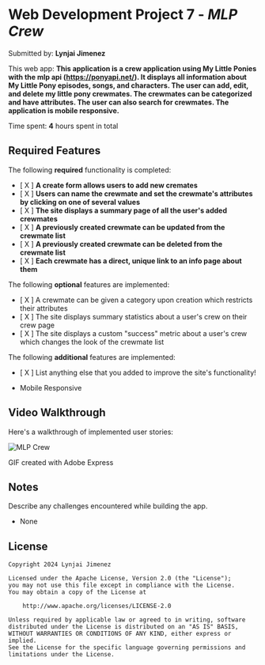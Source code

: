 # Web Development Project 7 - *MLP Crew*

Submitted by: **Lynjai Jimenez**

This web app: **This application is a crew application using My Little Ponies with the mlp api (https://ponyapi.net/). It displays all information about My Little Pony episodes, songs, and characters. The user can add, edit, and delete my little pony crewmates. The crewmates can be categorized and have attributes. The user can also search for crewmates. The application is mobile responsive.**

Time spent: **4** hours spent in total

## Required Features

The following **required** functionality is completed:

- [ X ] **A create form allows users to add new cremates**
- [ X ] **Users can name the crewmate and set the crewmate's attributes by clicking on one of several values**
- [ X ] **The site displays a summary page of all the user's added crewmates**
- [ X ] **A previously created crewmate can be updated from the crewmate list**
- [ X ] **A previously created crewmate can be deleted from the crewmate list**
- [ X ] **Each crewmate has a direct, unique link to an info page about them**

The following **optional** features are implemented:

- [ X ] A crewmate can be given a category upon creation which restricts their attributes
- [ X ] The site displays summary statistics about a user's crew on their crew page
- [ X ] The site displays a custom "success" metric about a user's crew which changes the look of the crewmate list

The following **additional** features are implemented:

* [ X ] List anything else that you added to improve the site's functionality!

- Mobile Responsive

## Video Walkthrough

Here's a walkthrough of implemented user stories:

![MLP Crew](./public/mlp.gif)

<!-- Replace this with whatever GIF tool you used! -->
GIF created with Adobe Express
<!-- Recommended tools:
[Kap](https://getkap.co/) for macOS
[ScreenToGif](https://www.screentogif.com/) for Windows
[peek](https://github.com/phw/peek) for Linux. -->

## Notes

Describe any challenges encountered while building the app.

- None

## License

    Copyright 2024 Lynjai Jimenez

    Licensed under the Apache License, Version 2.0 (the "License");
    you may not use this file except in compliance with the License.
    You may obtain a copy of the License at

        http://www.apache.org/licenses/LICENSE-2.0

    Unless required by applicable law or agreed to in writing, software
    distributed under the License is distributed on an "AS IS" BASIS,
    WITHOUT WARRANTIES OR CONDITIONS OF ANY KIND, either express or implied.
    See the License for the specific language governing permissions and
    limitations under the License.